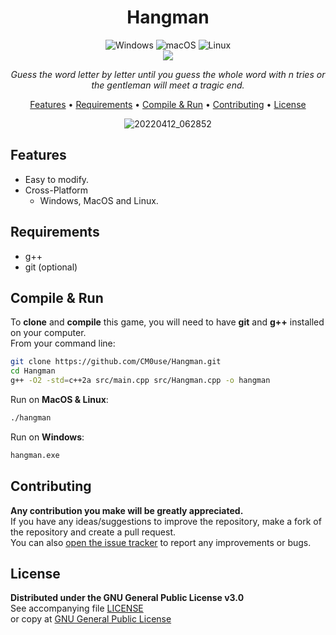 <!--
*** If you like this README,
*** it is available as a template in my repositories,
*** here is the link:
*** https://github.com/CM0use/README-TEMPLATE
-->
<h1 align="center">Hangman</h1>
  
<p align="center">
  <img src="https://img.shields.io/badge/Windows-0078d7?style=for-the-badge&logo=windows&logoColor=ffffff" alt="Windows">
  <img src="https://img.shields.io/badge/mac%20OS-313131?style=for-the-badge&logo=macos&logoColor=d7d7d7" alt="macOS">
  <img src="https://img.shields.io/badge/Linux-ffffff?style=for-the-badge&logo=linux&logoColor=000000" alt="Linux">
  <br>
  <a href="https://github.com/CM0use/Hangman/blob/main/LICENSE"><img src="https://img.shields.io/badge/License-GPLv3-4a6484?style=for-the-badge"></a>
</p>

<p align="center"><i>Guess the word letter by letter until you guess the whole word with n tries or the gentleman will meet a tragic end.</i></p>

<p align="center">
  <a href="#features">Features</a> •
  <a href="#requirements">Requirements</a> •
  <a href="#compile--run">Compile & Run</a> •
  <a href="#contributing">Contributing</a> •
  <a href="#license">License</a>
</p>

<div align="center">

![20220412_062852](https://user-images.githubusercontent.com/102839710/163677389-85670d71-90bc-49b5-b2d4-5b02d3684fd7.gif)
</div>

## Features
* Easy to modify.
* Cross-Platform
  - Windows, MacOS and Linux.

## Requirements
* g++
* git (optional)

## Compile & Run
To **clone** and **compile** this game, you will need to have **git** and **g++** installed on your computer.<br>
From your command line:

```bash
git clone https://github.com/CM0use/Hangman.git
cd Hangman
g++ -O2 -std=c++2a src/main.cpp src/Hangman.cpp -o hangman
```

Run on **MacOS & Linux**:
```bash
./hangman
```

Run on **Windows**:
```cmd
hangman.exe
```

## Contributing
**Any contribution you make will be greatly appreciated.**<br>
If you have any ideas/suggestions to improve the repository, make a fork of the repository and create a pull request.<br>
You can also <a href="https://github.com/CM0use/Hangman/issues">open the issue tracker</a> to report any improvements or bugs.<br>

## License
**Distributed under the GNU General Public License v3.0**<br>
See accompanying file <a href="https://github.com/CM0use/Hangman/blob/main/LICENSE">LICENSE</a><br>
or copy at <a href="https://www.gnu.org/licenses/gpl-3.0.txt">GNU General Public License</a>
